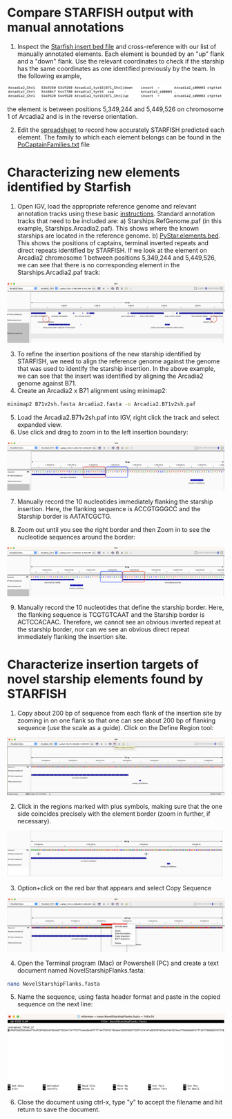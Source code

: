 # Compare STARFISH output with manual annotations
1. Inspect the [Starfish insert bed file](/data/PyStar.insert.bed) and cross-reference with our list of manually annotated elements. Each element is bounded by an "up" flank and a "down" flank. Use the relevant coordinates to check if the starship has the same coordinates as one identified previously by the team. In the following example,

![insert3.png](/data/insert3.png)

the element is between positions 5,349,244 and 5,449,526 on chromosome 1 of Arcadia2 and is in the reverse orientation. 

2. Edit the [spreadsheet](https://luky.sharepoint.com/:x:/r/sites/MANUSCRIPTs791/_layouts/15/Doc.aspx?sourcedoc=%7BB57224E1-CBC8-4399-9C2E-5D714591317C%7D&file=Starship_validation.xlsx&action=default&mobileredirect=true) to record how accurately STARFISH predicted each element. The family to which each element belongs can be found in the [PoCaptainFamilies.txt](/data/PoCaptainFamilies.txt) file

# Characterizing new elements identified by Starfish
1. Open IGV, load the appropriate reference genome and relevant annotation tracks using these basic [instructions](https://github.com/drdna/StarshipElements/blob/main/UsingIGV.md). Standard annotation tracks that need to be included are:
a) Starships.RefGenome.paf (in this example, Starships.Arcadia2.paf). This shows where the known starships are located in the reference genome.
b) [PyStar.elements.bed](/data/PyStar.elements.bed). This shows the positions of captains, terminal inverted repeats and direct repeats identified by STARFISH. If we look at the element on Arcadia2 chromosome 1 between positions 5,349,244 and 5,449,526, we can see that there is no corresponding element in the Starships.Arcadia2.paf track:

![NewStarship.png](/data/NewStarship.png)

3. To refine the insertion positions of the new starship identified by STARFISH, we need to align the reference genome against the genome that was used to identify the starship insertion. In the above example, we can see that the insert was identified by aligning the Arcadia2 genome against B71.
4. Create an Arcadia2 x B71 alignment using minimap2:
```bash
minimap2 B71v2sh.fasta Arcadia2.fasta -o Arcadia2.B71v2sh.paf
```
5. Load the Arcadia2.B71v2sh.paf into IGV, right click the track and select expanded view.
6. Use click and drag to zoom in to the left insertion boundary:

![LeftBorder.png](/data/LeftBorder.png)

7. Manually record the 10 nucleotides immediately flanking the starship insertion. Here, the flanking sequence is ACCGTGGGCC and the Starship border is AATATCGCTG.

8. Zoom out until you see the right border and then Zoom in to see the nucleotide sequences around the border:

![RightBorder.png](/data/RightBorder.png)

9. Manually record the 10 nucleotides that define the starship border. Here, the flanking sequence is TCGTGTCAAT and the Starship border is ACTCCACAAC. Therefore, we cannot see an obvious inverted repeat at the starship border, nor can we see an obvious direct repeat immediately flanking the insertion site.

# Characterize insertion targets of novel starship elements found by STARFISH
1. Copy about 200 bp of sequence from each flank of the insertion site by zooming in on one flank so that one can see about 200 bp of flanking sequence (use the scale as a guide). Click on the Define Region tool:

![Garbage3.png](/data/Garbage3.png)

2. Click in the regions marked with plus symbols, making sure that the one side coincides precisely with the element border (zoom in further, if necessary).

![SelectRegion.png](/data/SelectRegion.png)

3. Option+click on the red bar that appears and select Copy Sequence

![CopySequence.png](/data/CopySequence.png)

4. Open the Terminal program (Mac) or Powershell (PC) and create a text document named NovelStarshipFlanks.fasta:
```bash
nano NovelStarshipFlanks.fasta
```
5. Name the sequence, using fasta header format and paste in the copied sequence on the next line:

![NanoDoc.png](/data/NanoDoc.png)

6. Close the document using ctrl-x, type "y" to accept the filename and hit return to save the document.

